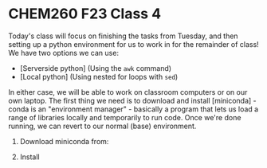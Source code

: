 # CHEM260 F23 Class 4

Today's class will focus on finishing the tasks from Tuesday, and then setting up a python environment for us to work in for the remainder of class! We have two options we can use:

* [Serverside python] (Using the ```awk``` command)
* [Local python] (Using nested for loops with ```sed```)

In either case, we will be able to work on classroom computers or on our own laptop. The first thing we need is to download and install [miniconda] - conda is an "environment manager" - basically a program that lets us load a range of libraries locally and temporarily to run code. Once we're done running, we can revert to our normal (base) environment.

1. Download miniconda from:

2. Install